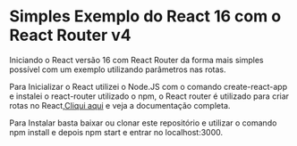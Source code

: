 # Simples Exemplo do React 16 com o React Router v4
	
Iniciando o React versão 16 com React Router da forma mais simples possível com um exemplo utilizando parâmetros nas rotas.

Para Inicializar o React utilizei o Node.JS com o comando create-react-app e instalei o react-router utilizado o npm, o React router é utilizado para criar rotas no React,[Cliqui aqui](https://reacttraining.com/react-router/web/example/basic) e veja a documentação completa.

Para Instalar basta baixar ou clonar este repositório e utilizar o comando npm install e depois npm start e entrar no localhost:3000.

